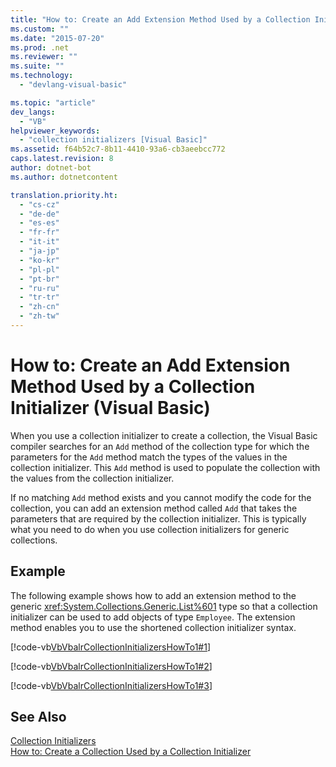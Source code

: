 ```yaml
---
title: "How to: Create an Add Extension Method Used by a Collection Initializer (Visual Basic) | Microsoft Docs"
ms.custom: ""
ms.date: "2015-07-20"
ms.prod: .net
ms.reviewer: ""
ms.suite: ""
ms.technology: 
  - "devlang-visual-basic"

ms.topic: "article"
dev_langs: 
  - "VB"
helpviewer_keywords: 
  - "collection initializers [Visual Basic]"
ms.assetid: f64b52c7-8b11-4410-93a6-cb3aeebcc772
caps.latest.revision: 8
author: dotnet-bot
ms.author: dotnetcontent

translation.priority.ht: 
  - "cs-cz"
  - "de-de"
  - "es-es"
  - "fr-fr"
  - "it-it"
  - "ja-jp"
  - "ko-kr"
  - "pl-pl"
  - "pt-br"
  - "ru-ru"
  - "tr-tr"
  - "zh-cn"
  - "zh-tw"
---
```

# How to: Create an Add Extension Method Used by a Collection Initializer (Visual Basic)
When you use a collection initializer to create a collection, the Visual Basic compiler searches for an `Add` method of the collection type for which the parameters for the `Add` method match the types of the values in the collection initializer. This `Add` method is used to populate the collection with the values from the collection initializer.  
  
 If no matching `Add` method exists and you cannot modify the code for the collection, you can add an extension method called `Add` that takes the parameters that are required by the collection initializer. This is typically what you need to do when you use collection initializers for generic collections.  
  
## Example  
 The following example shows how to add an extension method to the generic <xref:System.Collections.Generic.List%601> type so that a collection initializer can be used to add objects of type `Employee`. The extension method enables you to use the shortened collection initializer syntax.  
  
 [!code-vb[VbVbalrCollectionInitializersHowTo1#1](../../../../visual-basic/programming-guide/language-features/collection-initializers/codesnippet/VisualBasic/how-to-create-an-add-extension-method-used-by-a-collection-initializer_1.vb)]  
  
 [!code-vb[VbVbalrCollectionInitializersHowTo1#2](../../../../visual-basic/programming-guide/language-features/collection-initializers/codesnippet/VisualBasic/how-to-create-an-add-extension-method-used-by-a-collection-initializer_2.vb)]  
  
 [!code-vb[VbVbalrCollectionInitializersHowTo1#3](../../../../visual-basic/programming-guide/language-features/collection-initializers/codesnippet/VisualBasic/how-to-create-an-add-extension-method-used-by-a-collection-initializer_3.vb)]  
  
## See Also  
 [Collection Initializers](../../../../visual-basic/programming-guide/language-features/collection-initializers/index.md)   
 [How to: Create a Collection Used by a Collection Initializer](../../../../visual-basic/programming-guide/language-features/collection-initializers/how-to-create-a-collection-used-by-a-collection-initializer.md)